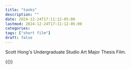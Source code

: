 ```yaml
---
title: "tanks"
description: ""
date: 2024-12-24T17:11:12-05:00
lastmod: 2024-12-24T17:11:12-05:00
categories: 
tags: ["short film"]
draft: false
---
```


Scott Hong's Undergraduate Studio Art Major Thesis Film.

{{<youtube AGYBbeX8MVc>}}
